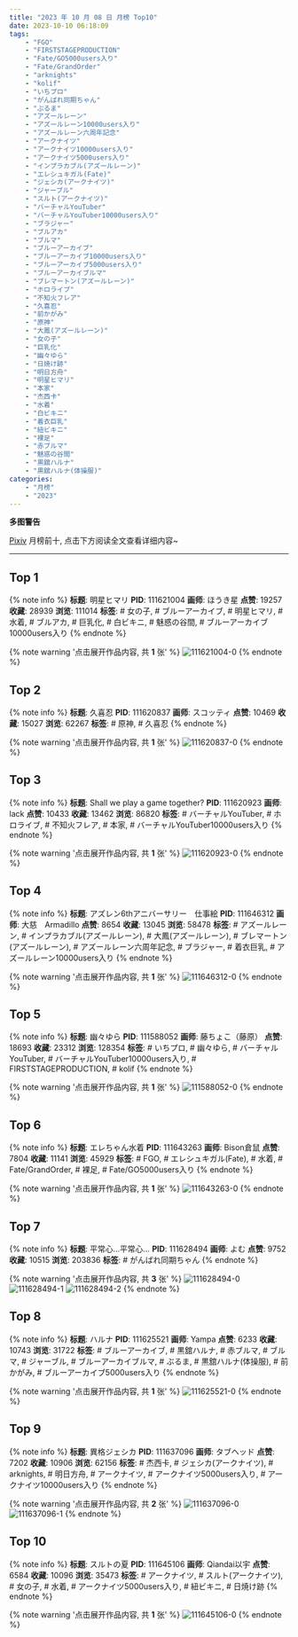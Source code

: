 ```yaml
---
title: "2023 年 10 月 08 日 月榜 Top10"
date: 2023-10-10 06:18:09
tags:
    - "FGO"
    - "FIRSTSTAGEPRODUCTION"
    - "Fate/GO5000users入り"
    - "Fate/GrandOrder"
    - "arknights"
    - "kolif"
    - "いちプロ"
    - "がんばれ同期ちゃん"
    - "ぶるま"
    - "アズールレーン"
    - "アズールレーン10000users入り"
    - "アズールレーン六周年記念"
    - "アークナイツ"
    - "アークナイツ10000users入り"
    - "アークナイツ5000users入り"
    - "インプラカブル(アズールレーン)"
    - "エレシュキガル(Fate)"
    - "ジェシカ(アークナイツ)"
    - "ジャーブル"
    - "スルト(アークナイツ)"
    - "バーチャルYouTuber"
    - "バーチャルYouTuber10000users入り"
    - "ブラジャー"
    - "ブルアカ"
    - "ブルマ"
    - "ブルーアーカイブ"
    - "ブルーアーカイブ10000users入り"
    - "ブルーアーカイブ5000users入り"
    - "ブルーアーカイブルマ"
    - "ブレマートン(アズールレーン)"
    - "ホロライブ"
    - "不知火フレア"
    - "久喜忍"
    - "前かがみ"
    - "原神"
    - "大鳳(アズールレーン)"
    - "女の子"
    - "巨乳化"
    - "幽々ゆら"
    - "日焼け跡"
    - "明日方舟"
    - "明星ヒマリ"
    - "本家"
    - "杰西卡"
    - "水着"
    - "白ビキニ"
    - "着衣巨乳"
    - "紐ビキニ"
    - "裸足"
    - "赤ブルマ"
    - "魅惑の谷間"
    - "黒舘ハルナ"
    - "黒舘ハルナ(体操服)"
categories:
    - "月榜"
    - "2023"
---
```


<i class="fa fa-triangle-exclamation"></i>**多图警告**<i class="fa fa-triangle-exclamation"></i>

[Pixiv](https://www.pixiv.net/) 月榜前十, 点击下方阅读全文查看详细内容~

<!-- more -->

---

## Top 1

{% note info %}
**标题**: 明星ヒマリ
**PID**: 111621004 **画师**: ほうき星
**点赞**: 19257 **收藏**: 28939 **浏览**: 111014
**标签**: # 女の子, # ブルーアーカイブ, # 明星ヒマリ, # 水着, # ブルアカ, # 巨乳化, # 白ビキニ, # 魅惑の谷間, # ブルーアーカイブ10000users入り
{% endnote %}

{% note warning '点击展开作品内容, 共 **1** 张' %}
![111621004-0](https://i.pixiv.re/img-original/img/2023/09/11/00/01/57/111621004_p0.jpg)
{% endnote %}

## Top 2

{% note info %}
**标题**: 久喜忍
**PID**: 111620837 **画师**: スコッティ
**点赞**: 10469 **收藏**: 15027 **浏览**: 62267
**标签**: # 原神, # 久喜忍
{% endnote %}

{% note warning '点击展开作品内容, 共 **1** 张' %}
![111620837-0](https://i.pixiv.re/img-original/img/2023/09/11/00/00/33/111620837_p0.jpg)
{% endnote %}

## Top 3

{% note info %}
**标题**: Shall we play a game together?
**PID**: 111620923 **画师**: lack
**点赞**: 10433 **收藏**: 13462 **浏览**: 86820
**标签**: # バーチャルYouTuber, # ホロライブ, # 不知火フレア, # 本家, # バーチャルYouTuber10000users入り
{% endnote %}

{% note warning '点击展开作品内容, 共 **1** 张' %}
![111620923-0](https://i.pixiv.re/img-original/img/2023/09/11/00/01/14/111620923_p0.png)
{% endnote %}

## Top 4

{% note info %}
**标题**: アズレン6thアニバーサリー　仕事絵
**PID**: 111646312 **画师**: 大慈　Armadillo
**点赞**: 8654 **收藏**: 13045 **浏览**: 58478
**标签**: # アズールレーン, # インプラカブル(アズールレーン), # 大鳳(アズールレーン), # ブレマートン(アズールレーン), # アズールレーン六周年記念, # ブラジャー, # 着衣巨乳, # アズールレーン10000users入り
{% endnote %}

{% note warning '点击展开作品内容, 共 **1** 张' %}
![111646312-0](https://i.pixiv.re/img-original/img/2023/09/11/23/41/34/111646312_p0.jpg)
{% endnote %}

## Top 5

{% note info %}
**标题**: 幽々ゆら
**PID**: 111588052 **画师**: 藤ちょこ（藤原）
**点赞**: 18693 **收藏**: 23312 **浏览**: 128354
**标签**: # いちプロ, # 幽々ゆら, # バーチャルYouTuber, # バーチャルYouTuber10000users入り, # FIRSTSTAGEPRODUCTION, # kolif
{% endnote %}

{% note warning '点击展开作品内容, 共 **1** 张' %}
![111588052-0](https://i.pixiv.re/img-original/img/2023/09/10/00/01/50/111588052_p0.png)
{% endnote %}

## Top 6

{% note info %}
**标题**: エレちゃん水着
**PID**: 111643263 **画师**: Bison倉鼠
**点赞**: 7804 **收藏**: 11141 **浏览**: 45929
**标签**: # FGO, # エレシュキガル(Fate), # 水着, # Fate/GrandOrder, # 裸足, # Fate/GO5000users入り
{% endnote %}

{% note warning '点击展开作品内容, 共 **1** 张' %}
![111643263-0](https://i.pixiv.re/img-original/img/2023/09/11/22/06/17/111643263_p0.jpg)
{% endnote %}

## Top 7

{% note info %}
**标题**: 平常心…平常心…
**PID**: 111628494 **画师**: よむ
**点赞**: 9752 **收藏**: 10515 **浏览**: 203836
**标签**: # がんばれ同期ちゃん
{% endnote %}

{% note warning '点击展开作品内容, 共 **3** 张' %}
![111628494-0](https://i.pixiv.re/img-original/img/2023/09/11/08/04/52/111628494_p0.jpg)
![111628494-1](https://i.pixiv.re/img-original/img/2023/09/11/08/04/52/111628494_p1.jpg)
![111628494-2](https://i.pixiv.re/img-original/img/2023/09/11/08/04/52/111628494_p2.jpg)
{% endnote %}

## Top 8

{% note info %}
**标题**: ハルナ
**PID**: 111625521 **画师**: Yampa
**点赞**: 6233 **收藏**: 10743 **浏览**: 31722
**标签**: # ブルーアーカイブ, # 黒舘ハルナ, # 赤ブルマ, # ブルマ, # ジャーブル, # ブルーアーカイブルマ, # ぶるま, # 黒舘ハルナ(体操服), # 前かがみ, # ブルーアーカイブ5000users入り
{% endnote %}

{% note warning '点击展开作品内容, 共 **1** 张' %}
![111625521-0](https://i.pixiv.re/img-original/img/2023/09/11/03/31/37/111625521_p0.png)
{% endnote %}

## Top 9

{% note info %}
**标题**: 異格ジェシカ
**PID**: 111637096 **画师**: タブヘッド
**点赞**: 7202 **收藏**: 10906 **浏览**: 62156
**标签**: # 杰西卡, # ジェシカ(アークナイツ), # arknights, # 明日方舟, # アークナイツ, # アークナイツ5000users入り, # アークナイツ10000users入り
{% endnote %}

{% note warning '点击展开作品内容, 共 **2** 张' %}
![111637096-0](https://i.pixiv.re/img-original/img/2023/09/11/18/10/34/111637096_p0.jpg)
![111637096-1](https://i.pixiv.re/img-original/img/2023/09/11/18/10/34/111637096_p1.jpg)
{% endnote %}

## Top 10

{% note info %}
**标题**: スルトの夏
**PID**: 111645106 **画师**: Qiandai以宇
**点赞**: 6584 **收藏**: 10096 **浏览**: 35473
**标签**: # アークナイツ, # スルト(アークナイツ), # 女の子, # 水着, # アークナイツ5000users入り, # 紐ビキニ, # 日焼け跡
{% endnote %}

{% note warning '点击展开作品内容, 共 **1** 张' %}
![111645106-0](https://i.pixiv.re/img-original/img/2023/09/11/23/02/31/111645106_p0.png)
{% endnote %}
